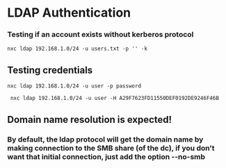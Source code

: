 # LDAP Authentication

### Testing if an account exists without kerberos protocol

    nxc ldap 192.168.1.0/24 -u users.txt -p '' -k

## Testing credentials

    nxc ldap 192.168.1.0/24 -u user -p password

     nxc ldap 192.168.1.0/24 -u user -H A29F7623FD11550DEF0192DE9246F46B

## Domain name resolution is expected!

### By default, the ldap protocol will get the domain name by making connection to the SMB share (of the dc), if you don't want that initial connection, just add the option --no-smb

